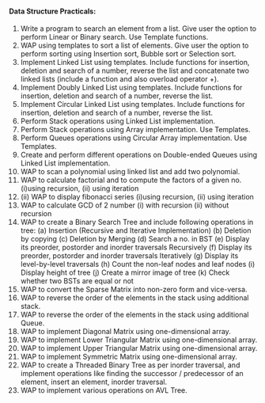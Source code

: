 #### Data Structure Practicals:

1. Write a program to search an element from a list. Give user the option to perform Linear or
Binary search. Use Template functions.
2. WAP using templates to sort a list of elements. Give user the option to perform sorting using
Insertion sort, Bubble sort or Selection sort.
3. Implement Linked List using templates. Include functions for insertion, deletion and search of
a number, reverse the list and concatenate two linked lists (include a function and also overload
operator +).
4. Implement Doubly Linked List using templates. Include functions for insertion, deletion and
search of a number, reverse the list.
5. Implement Circular Linked List using templates. Include functions for insertion, deletion and
search of a number, reverse the list.
6. Perform Stack operations using Linked List implementation.
7. Perform Stack operations using Array implementation. Use Templates.
8. Perform Queues operations using Circular Array implementation. Use Templates.
9. Create and perform different operations on Double-ended Queues using Linked List
implementation.
10. WAP to scan a polynomial using linked list and add two polynomial.
11. WAP to calculate factorial and to compute the factors of a given no. (i)using recursion, (ii)
using iteration
12. (ii) WAP to display fibonacci series (i)using recursion, (ii) using iteration
13. WAP to calculate GCD of 2 number (i) with recursion (ii) without recursion
14. WAP to create a Binary Search Tree and include following operations in tree:
(a) Insertion (Recursive and Iterative Implementation)
(b) Deletion by copying
(c) Deletion by Merging
(d) Search a no. in BST
(e) Display its preorder, postorder and inorder traversals Recursively
(f) Display its preorder, postorder and inorder traversals Iteratively
(g) Display its level-by-level traversals
(h) Count the non-leaf nodes and leaf nodes
(i) Display height of tree
(j) Create a mirror image of tree
(k) Check whether two BSTs are equal or not
15. WAP to convert the Sparse Matrix into non-zero form and vice-versa.
16. WAP to reverse the order of the elements in the stack using additional stack.
17. WAP to reverse the order of the elements in the stack using additional Queue.
18. WAP to implement Diagonal Matrix using one-dimensional array.
19. WAP to implement Lower Triangular Matrix using one-dimensional array.
20. WAP to implement Upper Triangular Matrix using one-dimensional array.
21. WAP to implement Symmetric Matrix using one-dimensional array.
22. WAP to create a Threaded Binary Tree as per inorder traversal, and implement operations like
finding the successor / predecessor of an element, insert an element, inorder traversal.
23. WAP to implement various operations on AVL Tree.